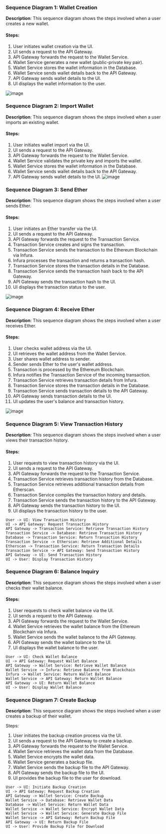 ### Sequence Diagram 1: Wallet Creation

**Description**: This sequence diagram shows the steps involved when a user creates a new wallet.

#### Steps:
1. User initiates wallet creation via the UI.
2. UI sends a request to the API Gateway.
3. API Gateway forwards the request to the Wallet Service.
4. Wallet Service generates a new wallet (public-private key pair).
5. Wallet Service stores the wallet information in the Database.
6. Wallet Service sends wallet details back to the API Gateway.
7. API Gateway sends wallet details to the UI.
8. UI displays the wallet information to the user.

![image](https://github.com/sharmatarun392000/Blockchain-Projects/assets/83560354/a57f06b8-5dfe-4264-9862-195be61a3382)


### Sequence Diagram 2: Import Wallet

**Description**: This sequence diagram shows the steps involved when a user imports an existing wallet.

#### Steps:
1. User initiates wallet import via the UI.
2. UI sends a request to the API Gateway.
3. API Gateway forwards the request to the Wallet Service.
4. Wallet Service validates the private key and imports the wallet.
5. Wallet Service stores the wallet information in the Database.
6. Wallet Service sends wallet details back to the API Gateway.
7. API Gateway sends wallet details to the UI.
![image](https://github.com/sharmatarun392000/Blockchain-Projects/assets/83560354/735ba432-85a5-453f-bf87-527b34cffecf)


### Sequence Diagram 3: Send Ether

**Description**: This sequence diagram shows the steps involved when a user sends Ether.

#### Steps:
1. User initiates an Ether transfer via the UI.
2. UI sends a request to the API Gateway.
3. API Gateway forwards the request to the Transaction Service.
4. Transaction Service creates and signs the transaction.
5. Transaction Service sends the transaction to the Ethereum Blockchain via Infura.
6. Infura processes the transaction and returns a transaction hash.
7. Transaction Service stores the transaction details in the Database.
8. Transaction Service sends the transaction hash back to the API Gateway.
9. API Gateway sends the transaction hash to the UI.
10. UI displays the transaction status to the user.

![image](https://github.com/sharmatarun392000/Blockchain-Projects/assets/83560354/7276e330-58b5-4a1c-aa28-501646a514f0)


### Sequence Diagram 4: Receive Ether

**Description**: This sequence diagram shows the steps involved when a user receives Ether.

#### Steps:
1. User checks wallet address via the UI.
2. UI retrieves the wallet address from the Wallet Service.
3. User shares wallet address to sender.
4. Sender sends Ether to the user's wallet address.
5. Transaction is processed by the Ethereum Blockchain.
6. Infura notifies the Transaction Service of the incoming transaction.
7. Transaction Service retrieves transaction details from Infura.
8. Transaction Service stores the transaction details in the Database.
9. Transaction Service sends transaction details to the API Gateway.
10. API Gateway sends transaction details to the UI.
11. UI updates the user's balance and transaction history.

![image](https://github.com/sharmatarun392000/Blockchain-Projects/assets/83560354/a4540b56-fd41-4969-985c-12343f3e67c3)

### Sequence Diagram 5: View Transaction History

**Description**: This sequence diagram shows the steps involved when a user views their transaction history.

#### Steps:
1. User requests to view transaction history via the UI.
2. UI sends a request to the API Gateway.
3. API Gateway forwards the request to the Transaction Service.
4. Transaction Service retrieves transaction history from the Database.
5. Transaction Service retrieves additional transaction details from Etherscan.
6. Transaction Service compiles the transaction history and details.
7. Transaction Service sends the transaction history to the API Gateway.
8. API Gateway sends the transaction history to the UI.
9. UI displays the transaction history to the user.

```plaintext
User -> UI: View Transaction History
UI -> API Gateway: Request Transaction History
API Gateway -> Transaction Service: Retrieve Transaction History
Transaction Service -> Database: Retrieve Transaction History
Database -> Transaction Service: Return Transaction History
Transaction Service -> Etherscan: Retrieve Additional Details
Etherscan -> Transaction Service: Return Transaction Details
Transaction Service -> API Gateway: Send Transaction History
API Gateway -> UI: Send Transaction History
UI -> User: Display Transaction History
```

### Sequence Diagram 6: Balance Inquiry

**Description**: This sequence diagram shows the steps involved when a user checks their wallet balance.

#### Steps:
1. User requests to check wallet balance via the UI.
2. UI sends a request to the API Gateway.
3. API Gateway forwards the request to the Wallet Service.
4. Wallet Service retrieves the wallet balance from the Ethereum Blockchain via Infura.
5. Wallet Service sends the wallet balance to the API Gateway.
6. API Gateway sends the wallet balance to the UI.
7. UI displays the wallet balance to the user.

```plaintext
User -> UI: Check Wallet Balance
UI -> API Gateway: Request Wallet Balance
API Gateway -> Wallet Service: Retrieve Wallet Balance
Wallet Service -> Infura: Retrieve Balance from Blockchain
Infura -> Wallet Service: Return Wallet Balance
Wallet Service -> API Gateway: Return Wallet Balance
API Gateway -> UI: Return Wallet Balance
UI -> User: Display Wallet Balance
```
### Sequence Diagram 7: Create Backup

**Description**: This sequence diagram shows the steps involved when a user creates a backup of their wallet.

Steps:
1. User initiates the backup creation process via the UI.
2. UI sends a request to the API Gateway to create a backup.
3. API Gateway forwards the request to the Wallet Service.
4. Wallet Service retrieves the wallet data from the Database.
5. Wallet Service encrypts the wallet data.
6. Wallet Service generates a backup file.
7. Wallet Service sends the backup file to the API Gateway.
8. API Gateway sends the backup file to the UI.
9. UI provides the backup file to the user for download.
```plaintext
User -> UI: Initiate Backup Creation
UI -> API Gateway: Request Backup Creation
API Gateway -> Wallet Service: Create Backup
Wallet Service -> Database: Retrieve Wallet Data
Database -> Wallet Service: Return Wallet Data
Wallet Service -> Wallet Service: Encrypt Wallet Data
Wallet Service -> Wallet Service: Generate Backup File
Wallet Service -> API Gateway: Return Backup File
API Gateway -> UI: Return Backup File
UI -> User: Provide Backup File for Download
```
